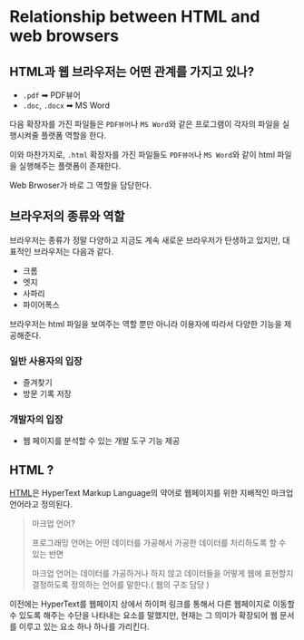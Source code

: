 # Relationship between HTML and web browsers

## HTML과 웹 브라우저는 어떤 관계를 가지고 있나?

- `.pdf` ➡ PDF뷰어
- `.doc`, `.docx` ➡ MS Word

다음 확장자를 가진 파일들은 `PDF뷰어`나 `MS Word`와 같은 프로그램이 각자의 파일을 실행시켜줄 플랫폼 역할을 한다.

이와 마찬가지로, `.html` 확장자를 가진 파일들도 `PDF뷰어`나 `MS Word`와 같이 html 파일을 실행해주는 플랫폼이 존재한다.

Web Brwoser가 바로 그 역할을 담당한다. 

## 브라우저의 종류와 역할

브라우저는 종류가 정말 다양하고 지금도 계속 새로운 브라우저가 탄생하고 있지만, 대표적인 브라우저는 다음과 같다.

- 크롬
- 엣지
- 사파리
- 파이어폭스

브라우저는 html 파일을 보여주는 역할 뿐만 아니라 이용자에 따라서 다양한 기능을 제공해준다.

### 일반 사용자의 입장

- 즐겨찾기
- 방문 기록 저장

### 개발자의 입장

- 웹 페이지를 분석할 수 있는 개발 도구 기능 제공

## HTML ?

[HTML](https://ko.wikipedia.org/wiki/HTML)은 HyperText Markup Language의 약어로 웹페이지를 위한 지배적인 마크업 언어라고 정의된다.

> 마크업 언어? 
> 
> 프로그래밍 언어는 어떤 데이터를 가공해서 가공한 데이터를 처리하도록 할 수 있는 반면
> 
> 마크업 언어는 데이터를 가공하거나 하지 않고 데이터들을 어떻게 웹에 표현할지 결정하도록 정의하는 언어를 말한다.( 웹의 구조 담당 )

이전에는 HyperText를 웹페이지 상에서 하이퍼 링크를 통해서 다른 웹페이지로 이동할 수 있도록 해주는 수단을 나타내는 요소를 말했지만, 현재는 그 의미가 확장되어 웹 문서를 이루고 있는 요소 하나 하나를 가리킨다.
